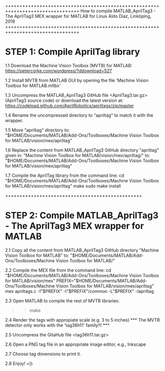 ++++++++++++++++++++++++++++++++++++++++++++++++++++++++++++++++++++++++++++++++
How to compile MATLAB_AprilTag3 - The AprilTag3 MEX wrapper for MATLAB for Linux
Aldo Diaz, Linköping, 2019
++++++++++++++++++++++++++++++++++++++++++++++++++++++++++++++++++++++++++++++++

# STEP 1: Compile AprilTag library

1.1 Download the Machine Vision Toolbox (MVTB) for MATLAB: <br />
https://petercorke.com/wordpress/?ddownload=527  <br />

1.2 Install MVTB from MATLAB GUI by opening the file 'Machine Vision Toolbox for MATLAB.mltbx'  <br />

1.3 Uncompress the MATLAB_AprilTag3 GitHub file <AprilTag3.tar.gz> (AprilTag3 source code)
  or download the latest version at:
https://codeload.github.com/AprilRobotics/apriltags/zip/master <br />

1.4 Rename the uncompressed directory to "apriltag" to match it with the wrapper. <br />

1.5 Move "apriltag" directory to: <br />
"$HOME/Documents/MATLAB/Add-Ons/Toolboxes/Machine Vision Toolbox for MATLAB/vision/mex/apriltag"

1.6 Replace the content from MATLAB_AprilTag3 GitHub directory "apriltag" given in:
"Machine Vision Toolbox for MATLAB/vision/mex/apriltag/"
to:
"$HOME/Documents/MATLAB/Add-Ons/Toolboxes/Machine Vision Toolbox for MATLAB/vision/mex/apriltag"

1.7 Compile the AprilTag library from the command line:
cd "$HOME/Documents/MATLAB/Add-Ons/Toolboxes/Machine Vision Toolbox for MATLAB/vision/mex/apriltag"
make
sudo make install

++++++++++++++++++++++++++++++++++++++++++++++++

# STEP 2: Compile MATLAB_AprilTag3 - The AprilTag3 MEX wrapper for MATLAB

2.1 Copy all the content from MATLAB_AprilTag3 GitHub directory "Machine Vision Toolbox for MATLAB" to:
"$HOME/Documents/MATLAB/Add-Ons/Toolboxes/Machine Vision Toolbox for MATLAB/"

2.2 Compile the MEX file from the command line:
cd "$HOME/Documents/MATLAB/Add-Ons/Toolboxes/Machine Vision Toolbox for MATLAB/vision/mex"
PREFIX="$HOME/Documents/MATLAB/Add-Ons/Toolboxes/Machine Vision Toolbox for MATLAB/vision/mex/apriltag"
mex apriltags.c -I"$PREFIX" -I"$PREFIX"/common -L"$PREFIX" -lapriltag

2.3 Open MATLAB to compile the rest of MVTB libraries:
>> make

2.4 Render the tags with appropiate scale (e.g. 3 to 5 inches)
*** The MVTB detector only works with the 'tag36h11' family!!! ***

2.5 Uncompress the GitaHub file <tag36h11.tar.gz>

2.6 Open a PNG tag file in an appropriate image editor, e.g., Inkscape

2.7 Choose tag dimensions to print it.

2.8 Enjoy! =})
